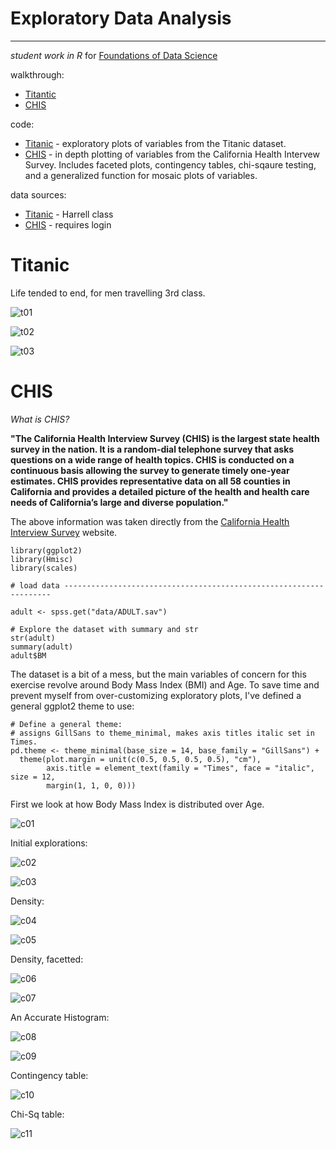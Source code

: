 # Exploratory Data Analysis 
---------------------------

_student work in R_ for [Foundations of Data Science](https://www.springboard.com/workshops/data-science)

walkthrough:

- [Titantic](#Titanic)
- [CHIS](#CHIS)

code:

- [Titanic](titanic.R) - exploratory plots of variables from the Titanic dataset. 
- [CHIS](CHIS.R) - in depth plotting of variables from the California Health Intervew Survey. Includes faceted plots, contingency tables, chi-sqaure testing, and a generalized function for mosaic plots of variables.

data sources:

- [Titanic](biostat.mc.vanderbilt.edu/wiki/pub/Main/DataSets/titanic3.xls) - Harrell class
- [CHIS](http://healthpolicy.ucla.edu/chis/data/Pages/public-use-data.aspx) - requires login

# Titanic

Life tended to end, for men travelling 3rd class.

![t01](plots/titanic-01.png)

![t02](plots/titanic-02.png)

![t03](plots/titanic-03.png)


# CHIS

*_What is CHIS?_*

**"The California Health Interview Survey (CHIS) is the largest state health survey in the nation. It is a random-dial telephone survey that asks questions on a wide range of health topics. CHIS is conducted on a continuous basis allowing the survey to generate timely one-year estimates. CHIS provides representative data on all 58 counties in California and provides a detailed picture of the health and health care needs of California’s large and diverse population."**

The above information was taken directly from the [California Health Interview Survey](http://healthpolicy.ucla.edu/chis/about/Pages/about.aspx) website.

```{r}
library(ggplot2)
library(Hmisc)
library(scales)

# load data -------------------------------------------------------------------

adult <- spss.get("data/ADULT.sav")

# Explore the dataset with summary and str
str(adult)
summary(adult)
adult$BM
```

The dataset is a bit of a mess, but the main variables of concern for this exercise revolve around Body Mass Index (BMI) and Age. To save time and prevent myself from over-customizing exploratory plots, I've defined a general ggplot2 theme to use:

```{R}
# Define a general theme:
# assigns GillSans to theme_minimal, makes axis titles italic set in Times.
pd.theme <- theme_minimal(base_size = 14, base_family = "GillSans") +
  theme(plot.margin = unit(c(0.5, 0.5, 0.5, 0.5), "cm"),
        axis.title = element_text(family = "Times", face = "italic", size = 12,
        margin(1, 1, 0, 0)))
```

First we look at how Body Mass Index is distributed over Age.

![c01](plots/CHIS-01-BMI-Age.png)

Initial explorations:

![c02](plots/CHIS-02-RBMI-Age.png)

![c03](plots/CHIS-03-BMIcat-Age.png)

Density:

![c04](plots/CHIS-04-BMIcat-Age-density.png)

![c05](plots/CHIS-05-BMIcat-Age-Facet.png)

Density, facetted:

![c06](plots/CHIS-06-BMIcat-Age-density-facet.png)

![c07](plots/CHIS-07-BMIcat-Age-FillDensity.png)

An Accurate Histogram:

![c08](plots/CHIS-08-AccurateHistogram.png)

![c09](plots/CHIS-09-BMI-Freq-Age.png)

Contingency table:

![c10](plots/CHIS-10-Contingency-Tufte.png)

Chi-Sq table:

![c11](plots/CHIS-11-ChiSqTable-Tufte.png)